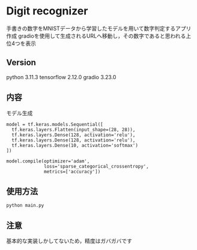 # Digit recognizer
手書きの数字をMNISTデータから学習したモデルを用いて数字判定するアプリ作成
gradioを使用して生成されるURLへ移動し，その数字であると思われる上位4つを表示

## Version
python 3.11.3 
tensorflow 2.12.0 
gradio 3.23.0

## 内容
モデル生成
```
model = tf.keras.models.Sequential([
  tf.keras.layers.Flatten(input_shape=(28, 28)),
  tf.keras.layers.Dense(128, activation='relu'),
  tf.keras.layers.Dense(128, activation='relu'),
  tf.keras.layers.Dense(10, activation='softmax')
])
```

```
model.compile(optimizer='adam',
              loss='sparse_categorical_crossentropy',
              metrics=['accuracy'])
```

## 使用方法
``` 
python main.py
``` 

## 注意
基本的な実装しかしてないため，精度はガバガバです